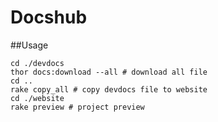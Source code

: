 # Docshub

##Usage

    cd ./devdocs 
    thor docs:download --all # download all file
    cd ..
    rake copy_all # copy devdocs file to website
    cd ./website
    rake preview # project preview

